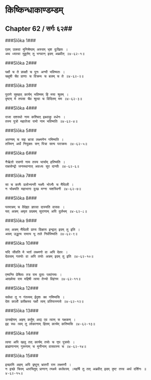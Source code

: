 किष्किन्धाकाण्डम्डम्
===============================


## Chapter 62  / सर्गः ६२##


###Slōka 1###


    एवम् उक्त्वा मुनिश्रेष्ठम् अरुदम् भृश दुःखितः ।
    अथ ध्यात्वा मुहूर्तम् तु भगवान् इदम् अब्रवीत् ॥४-६२-१॥


###Slōka 2###


    पक्षौ च ते प्रपक्षौ च पुनः अन्यौ भविष्यतः ।
    चक्षुषी चैव प्राणाः च विक्रमः च बलम् च ते ॥४-६२-२॥


###Slōka 3###


    पुराणे सुमहत् कार्यम् भविष्यम् हि मया श्रुतम् ।
    दृष्टम् मे तपसा चैव श्रुत्वा च विदितम् मम ॥४-६२-३॥


###Slōka 4###


    राजा दशरथो नाम कश्चित् इक्ष्वाकु वर्धनः ।
    तस्य पुत्रो महातेजा रामो नाम भविष्यति ॥४-६२-४॥


###Slōka 5###


    अरण्यम् च सह भ्रात्रा लक्ष्मणेन गमिष्यति ।
    तस्मिन् अर्थे नियुक्तः सन् पित्रा सत्य पराक्रमः ॥४-६२-५॥


###Slōka 6###


    नैर्ऋतो रावणो नाम तस्य भार्याम् हरिष्यति ।
    राक्षसेन्द्रो जनस्थानात् अवध्यः सुर दानवैः ॥४-६२-६॥


###Slōka 7###


    सा च कामैः प्रलोभ्यन्ती भक्ष्यैः भोज्यैः च मैथिली ।
    न भोक्ष्यति महाभागा दुःख मग्ना यशस्विनी ॥४-६२-७॥


###Slōka 8###


    परमान्नम् च वैदेह्या ज्ञात्वा दास्यति वासवः ।
    यत् अन्नम् अमृत प्रख्यम् सुराणाम् अपि दुर्लभम् ॥४-६२-८॥


###Slōka 9###


    तत् अन्नम् मैथिली प्राप्य विज्ञाय इन्द्रात् इदम् तु इति ।
    अग्रम् उद्धृत्य रामाय भू तले निर्वपिष्यति ॥४-६२-९॥


###Slōka 10###


    यदि जीवति मे भर्ता लक्ष्मणो वा अपि देवरः ।
    देवत्वम् गतयोः वा अपि तयोः अन्नम् इदम् तु इति ॥४-६२-१०॥


###Slōka 11###


    एष्यन्ति प्रेषिताः तत्र राम दूताः प्लवंगमाः ।
    आख्येया राम महिषी त्वया तेभ्यो विहंगम ॥४-६२-११॥


###Slōka 12###


    सर्वथा तु न गंतव्यम् ईदृशः क्व गमिष्यसि ।
    देश कालौ प्रतीक्षस्व पक्षौ त्वम् प्रतिपत्स्यसे ॥४-६२-१२॥


###Slōka 13###


    उत्सहेयम् अहम् कर्तुम् अद्य एव त्वाम् स पक्षकम् ।
    इह स्थः त्वम् तु लोकानाम् हितम् कार्यम् करिष्यसि ॥४-६२-१३॥


###Slōka 14###


    त्वया अपि खलु तत् कार्यम् तयोः च नृप पुत्रयोः ।
    ब्राह्मणानाम् गुरूणाम् च मुनीनाम् वासवस्य च ॥४-६२-१४॥


###Slōka 15###


    इच्छामि अहम् अपि द्रष्टुम् भ्रातरौ राम लक्ष्मणौ ।
    न इच्छे चिरम् धारयितुम् प्राणान् त्यक्ष्ये कलेवरम् ।महर्षि तु तत् अब्रवीत् इदम् दृष्ट तत्त्व अर्थ दर्शिनः ॥४-६२-१५॥


